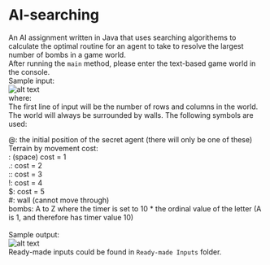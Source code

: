 # AI-searching
An AI assignment written in Java that uses searching algorithems to calculate the optimal routine for an agent to take to resolve the largest number of bombs in a game world.
<br>
After running the `main` method, please enter the text-based game world in the console.
<br>
Sample input:
<br>
![alt text](https://github.com/powerseed/Mission-Possible/blob/master/sample%20input.png "Sample input")
<br>
where:
<br>
The first line of input will be the number of rows and columns in the world. The world will always be surrounded by walls. The following symbols are used:

@: the initial position of the secret agent (there will only be one of these)
<br>
Terrain by movement cost:
<br>
: (space) cost = 1
<br>
.: cost = 2
<br>
:: cost = 3
<br>
!: cost = 4
<br>
$: cost = 5
<br>
#: wall (cannot move through)
<br>
bombs: A to Z where the timer is set to 10 * the ordinal value of the letter (A is 1, and therefore has timer value 10)
<br>
<br>
Sample output:
<br>
![alt text](https://github.com/powerseed/Mission-Possible/blob/master/sample%20output.png "Sample output")
<br>
Ready-made inputs could be found in `Ready-made Inputs` folder. 
